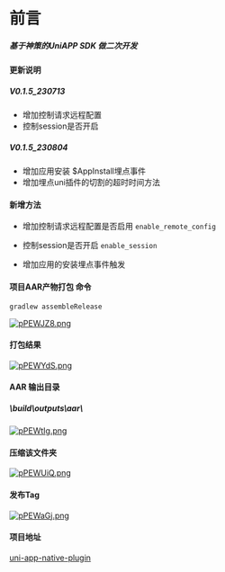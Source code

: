 # 前言


#####  基于神策的UniAPP SDK 做二次开发

#### 更新说明

##### V0.1.5_230713
- 增加控制请求远程配置
- 控制session是否开启

##### V0.1.5_230804
- 增加应用安装 $AppInstall埋点事件
- 增加埋点uni插件的切割的超时时间方法


#### 新增方法

- 增加控制请求远程配置是否启用
  `enable_remote_config`

- 控制session是否开启
  `enable_session`

- 增加应用的安装埋点事件触发



#### 项目AAR产物打包 命令

 ```
 gradlew assembleRelease
 ```
[![pPEWJZ8.png](https://s1.ax1x.com/2023/08/07/pPEWJZ8.png)](https://imgse.com/i/pPEWJZ8)



#### 打包结果

[![pPEWYdS.png](https://s1.ax1x.com/2023/08/07/pPEWYdS.png)](https://imgse.com/i/pPEWYdS)

#### AAR 输出目录

##### \build\outputs\aar\

[![pPEWtIg.png](https://s1.ax1x.com/2023/08/07/pPEWtIg.png)](https://imgse.com/i/pPEWtIg)


#### 压缩该文件夹

[![pPEWUiQ.png](https://s1.ax1x.com/2023/08/07/pPEWUiQ.png)](https://imgse.com/i/pPEWUiQ)


#### 发布Tag

[![pPEWaGj.png](https://s1.ax1x.com/2023/08/07/pPEWaGj.png)](https://imgse.com/i/pPEWaGj)


#### 项目地址

[uni-app-native-plugin](https://github.com/dgyiheda/uni-app-native-plugin)